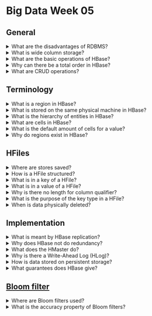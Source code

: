 # Big Data Week 05
## General
<details><summary>What are the disadvantages of RDBMS? </summary>

- They are hard to set up and have high maintenance cost if you scale them up(out).

</details>
<details><summary>What is wide column storage? </summary>

- It stores some columns together after another and not one whole row after another.

</details>
<details><summary>What are the basic operations of HBase? </summary>

- Get(*RowID*)
- Put(*Row-Values*)
- Scan(*Range*)
- Delete(*RowID*)

</details>
<details><summary>Why can there be a total order in HBase? </summary>

- HBase supports ACID with locks, as there is exactly one RegionServer per row, this is (easier) possible.

</details>
<details><summary>What are CRUD operations? </summary>

- **C**reate
- **R**ead
- **U**pdate (write)
- **D**elete 

</details>

## Terminology
<details><summary>What is a region in HBase? </summary>

- A list of rows determined by a range of their RowID.

</details>
<details><summary>What is stored on the same physical machine in HBase? </summary>

- A *store*, a column family of the same region.

</details>
<details><summary>What is the hierarchy of entities in HBase? </summary>

- Table &rightarrow; Region &rightarrow; Store &rightarrow; HFile &rightarrow; HBlock &rightarrow; KeyValue
![Architecture](../images/05_layers.PNG)

</details>
<details><summary>What are cells in HBase? </summary>

- Cells are timestamped (milliseconds passed since midnight, January 1, 1970 UTC) values of row x column, due to versioning, there may be many.

</details>
<details><summary>What is the default amount of cells for a value? </summary>

- Default is 3.

</details>

<details><summary>Why do regions exist in HBase? </summary>

- Regions are essentially contiguous ranges of rows stored together and are the partitions in HBase, each region has a region server.

</details>

## HFiles
<details><summary>Where are stores saved? </summary>

- They are saved in one or multiple HFiles in HDFS.

</details>
<details><summary>How is a HFile structured? </summary>

- It is a sorted key-value list.

</details>
<details><summary>What is in a key of a HFile? </summary>

- (RowID,columnID,version/timestamp)
![KeyValue](../images/05_keyvalue.PNG)

</details>
<details><summary>What is in a value of a HFile? </summary>

- One HFile consists of many 64kB big *HBlocks* of data to make it easier to search things.

</details>
<details><summary>Why is there no length for column qualifier? </summary>

- All others are defined or fixed.

</details>
<details><summary>What is the purpose of the key type in a HFile? </summary>

- It tells whether a row is (to be) deleted in lazy deletion.

</details>	
<details><summary>When is data physically deleted? </summary>

- Data gets deleted when the two leafs merge. If there was a delete operation in one of the nodes, in the merged one, the data is omitted and the previous leafs deleted.

</details>

## Implementation
<details><summary>What is meant by HBase replication? </summary>

- The replication of the whole deployment to another datacenter.

</details>
<details><summary>Why does HBase not do redundancy? </summary>

- It is built on top of HDFS, which already does redundancy.

</details>
<details><summary>What does the HMaster do? </summary>

- It is similar to the NameNode, it keeps track of the tables and the column families. Additionally it balances the ranges to the RegionServers.

</details>
<details><summary>Why is there a Write-Ahead Log (HLog)? </summary>

- MemStore flushes all of it's memory content into a HFile, this means the memory is sorted. Sorting takes time, as a quick measure to safe the operation it is added to the Write-Ahead Log.

</details>	
<details><summary>How is data stored on persistent storage? </summary>

- In Log-structured merge-trees, which double in size for every level, and every level holds at most one node.
![LSM-tree](../images/05_LSM_tree.PNG)

</details>
<details><summary>What guarantees does HBase give? </summary>

- Access to row data is atomic and includes any number of columns being read or written to. There is no further guarantee or transactional feature that spans multiple rows or across tables. 

</details>

## [Bloom filter](https://de.wikipedia.org/wiki/Bloomfilter)
<details><summary>Where are Bloom filters used? </summary>

- In the HFile index, to check whether a key is in the file.

</details>
<details><summary>What is the accuracy property of Bloom filters? </summary>

- Bloom filter give no false negatives, but can give false positives.

</details>